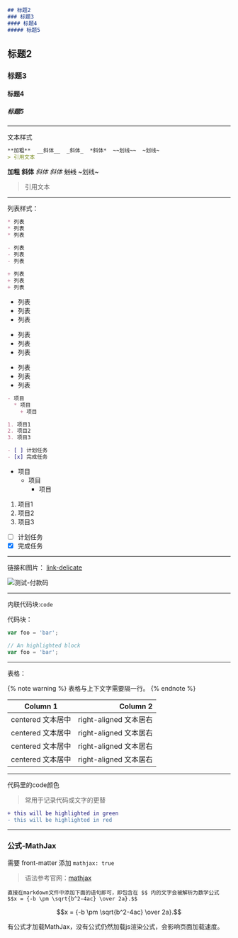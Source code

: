 ```markdown
## 标题2
### 标题3
#### 标题4
##### 标题5
```

## 标题2
### 标题3
#### 标题4
##### 标题5

---
文本样式

```markdown
**加粗**  __斜体__  _斜体_  *斜体*  ~~划线~~  ~划线~
> 引用文本
```

**加粗**  __斜体__  _斜体_  *斜体*  ~~划线~~  ~划线~
> 引用文本

---
列表样式：

```markdown
* 列表
* 列表
* 列表

- 列表
- 列表
- 列表
 
+ 列表
+ 列表
+ 列表
```

* 列表
* 列表
* 列表
- 列表
- 列表
- 列表
+ 列表
+ 列表
+ 列表

```markdown
- 项目
  * 项目
    + 项目

1. 项目1
2. 项目2
3. 项目3

- [ ] 计划任务
- [x] 完成任务
```

- 项目
  * 项目
    + 项目

1. 项目1
2. 项目2
3. 项目3

- [ ] 计划任务
- [x] 完成任务

---
链接和图片：
[link-delicate](http://localhost:4000/delicate)

![测试-付款码](https://i.loli.net/2021/12/01/X1pkv9ShmeDWZ25.jpg)

---
内联代码块:`code`

代码块：

```js
var foo = 'bar';
```

```javascript
// An highlighted block
var foo = 'bar';
```

---
表格：

{% note warning %}
表格与上下文字需要隔一行。
{% endnote %}

| Column 1 | Column 2      |
|:--------:| -------------:|
| centered 文本居中 | right-aligned 文本居右 |
| centered 文本居中 | right-aligned 文本居右 |
| centered 文本居中 | right-aligned 文本居右 |
| centered 文本居中 | right-aligned 文本居右 |

---

代码里的code颜色
> 常用于记录代码或文字的更替

```diff
+ this will be highlighted in green
- this will be highlighted in red
```

----
### 公式-MathJax

需要 front-matter 添加 `mathjax: true`

> 语法参考官网：[mathjax](https://www.mathjax.org/)

```text
直接在markdown文件中添加下面的语句即可，即包含在 $$ 内的文字会被解析为数学公式
$$x = {-b \pm \sqrt{b^2-4ac} \over 2a}.$$
```

$$x = {-b \pm \sqrt{b^2-4ac} \over 2a}.$$

有公式才加载MathJax，没有公式仍然加载js渲染公式，会影响页面加载速度。
